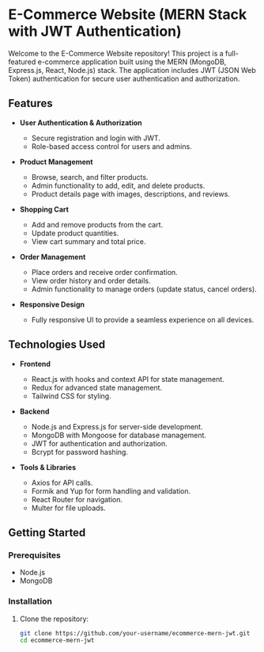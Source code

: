 # E-Commerce Website (MERN Stack with JWT Authentication)

Welcome to the E-Commerce Website repository! This project is a full-featured e-commerce application built using the MERN (MongoDB, Express.js, React, Node.js) stack. The application includes JWT (JSON Web Token) authentication for secure user authentication and authorization.

## Features

- **User Authentication & Authorization**
  - Secure registration and login with JWT.
  - Role-based access control for users and admins.

- **Product Management**
  - Browse, search, and filter products.
  - Admin functionality to add, edit, and delete products.
  - Product details page with images, descriptions, and reviews.

- **Shopping Cart**
  - Add and remove products from the cart.
  - Update product quantities.
  - View cart summary and total price.

- **Order Management**
  - Place orders and receive order confirmation.
  - View order history and order details.
  - Admin functionality to manage orders (update status, cancel orders).

- **Responsive Design**
  - Fully responsive UI to provide a seamless experience on all devices.

## Technologies Used

- **Frontend**
  - React.js with hooks and context API for state management.
  - Redux for advanced state management.
  - Tailwind CSS for styling.

- **Backend**
  - Node.js and Express.js for server-side development.
  - MongoDB with Mongoose for database management.
  - JWT for authentication and authorization.
  - Bcrypt for password hashing.

- **Tools & Libraries**
  - Axios for API calls.
  - Formik and Yup for form handling and validation.
  - React Router for navigation.
  - Multer for file uploads.

## Getting Started

### Prerequisites

- Node.js
- MongoDB

### Installation

1. Clone the repository:
   ```bash
   git clone https://github.com/your-username/ecommerce-mern-jwt.git
   cd ecommerce-mern-jwt
